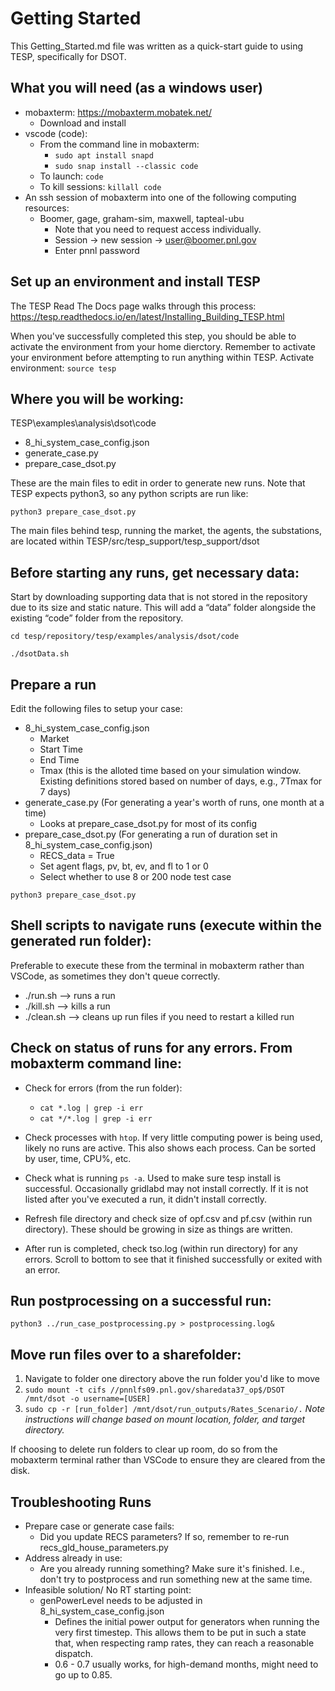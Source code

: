 # Getting Started

This Getting_Started.md file was written as a quick-start guide to using TESP, specifically for DSOT.

## What you will need (as a windows user)

- mobaxterm: https://mobaxterm.mobatek.net/
	- Download and install
- vscode (code): 
	- From the command line in mobaxterm: 
		- `sudo apt install snapd`
		- `sudo snap install --classic code`
	- To launch: `code`
	- To kill sessions: `killall code`
- An ssh session of mobaxterm into one of the following computing resources:
	- Boomer, gage, graham-sim, maxwell, tapteal-ubu
		- Note that you need to request access individually.
		- Session -> new session -> user@boomer.pnl.gov
        - Enter pnnl password

## Set up an environment and install TESP

The TESP Read The Docs page walks through this process: https://tesp.readthedocs.io/en/latest/Installing_Building_TESP.html

When you've successfully completed this step, you should be able to activate the environment from your home dierctory. Remember to activate your environment before attempting to run anything within TESP. Activate environment: `source tesp`


## Where you will be working:

TESP\examples\analysis\dsot\code
- 8_hi_system_case_config.json
- generate_case.py
- prepare_case_dsot.py

These are the main files to edit in order to generate new runs. Note that TESP expects python3, so any python scripts are run like: 

`python3 prepare_case_dsot.py`

The main files behind tesp, running the market, the agents, the substations, are located within TESP/src/tesp_support/tesp_support/dsot

## Before starting any runs, get necessary data:

Start by downloading supporting data that is not stored in the repository due to its size and static nature. This will add a “data” folder alongside the existing “code” folder from the repository. 

`cd tesp/repository/tesp/examples/analysis/dsot/code`

`./dsotData.sh`

## Prepare a run

Edit the following files to setup your case:
- 8_hi_system_case_config.json
	- Market
	- Start Time
	- End Time
	- Tmax (this is the alloted time based on your simulation window. Existing definitions stored based on number of days, e.g., 7Tmax for 7 days)
- generate_case.py (For generating a year's worth of runs, one month at a time)
	- Looks at prepare_case_dsot.py for most of its config
- prepare_case_dsot.py (For generating a run of duration set in 8_hi_system_case_config.json)
	- RECS_data = True
	- Set agent flags, pv, bt, ev, and fl to 1 or 0
	- Select whether to use 8 or 200 node test case

`python3 prepare_case_dsot.py`

## Shell scripts to navigate runs (execute within the generated run folder):

Preferable to execute these from the terminal in mobaxterm rather than VSCode, as sometimes they don't queue correctly.	
- ./run.sh --> runs a run
- ./kill.sh --> kills a run
- ./clean.sh --> cleans up run files if you need to restart a killed run

## Check on status of runs for any errors. From mobaxterm command line:

- Check for errors (from the run folder):
	- `cat *.log | grep -i err`
	- `cat */*.log | grep -i err` 

- Check processes with `htop`. If very little computing power is being used, likely no runs are active. This also shows each process. Can be sorted by user, time, CPU%, etc.

- Check what is running `ps -a`. Used to make sure tesp install is successful. Occasionally gridlabd may not install correctly. If it is not listed after you've executed a run, it didn't install correctly.

- Refresh file directory and check size of opf.csv and pf.csv (within run directory). These should be growing in size as things are written.

- After run is completed, check tso.log (within run directory) for any errors. Scroll to bottom to see that it finished successfully or exited with an error. 

## Run postprocessing on a successful run:

`python3 ../run_case_postprocessing.py > postprocessing.log&`

## Move run files over to a sharefolder:

1. Navigate to folder one directory above the run folder you'd like to move
2. `sudo mount -t cifs //pnnlfs09.pnl.gov/sharedata37_op$/DSOT  /mnt/dsot -o username=[USER]`
3. `sudo cp -r [run_folder] /mnt/dsot/run_outputs/Rates_Scenario/.`
*Note instructions will change based on mount location, folder, and target directory.*

If choosing to delete run folders to clear up room, do so from the mobaxterm terminal rather than VSCode to ensure they are cleared from the disk.

## Troubleshooting Runs
- Prepare case or generate case fails: 
	- Did you update RECS parameters? If so, remember to re-run recs_gld_house_parameters.py
- Address already in use:
	- Are you already running something? Make sure it's finished. I.e., don't try to postprocess and run something new at the same time.
- Infeasible solution/ No RT starting point:
	- genPowerLevel needs to be adjusted in 8_hi_system_case_config.json
		- Defines the initial power output for generators when running the very first timestep. This allows them to be put in such a state that, when respecting ramp rates, they can reach a reasonable dispatch.
		- 0.6 - 0.7 usually works, for high-demand months, might need to go up to 0.85. 